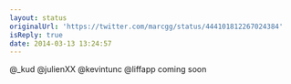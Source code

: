 ```yaml
---
layout: status
originalUrl: 'https://twitter.com/marcgg/status/444101812267024384'
isReply: true
date: 2014-03-13 13:24:57
---
```


@_kud @julienXX @kevintunc @liffapp coming soon
